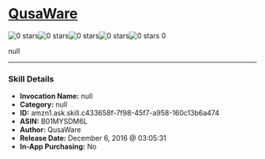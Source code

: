 # [QusaWare](http://alexa.amazon.com/#skills/amzn1.ask.skill.c433658f-7f98-45f7-a958-160c13b6a474)
![0 stars](../../images/ic_star_border_black_18dp_1x.png)![0 stars](../../images/ic_star_border_black_18dp_1x.png)![0 stars](../../images/ic_star_border_black_18dp_1x.png)![0 stars](../../images/ic_star_border_black_18dp_1x.png)![0 stars](../../images/ic_star_border_black_18dp_1x.png) 0

null

***

### Skill Details

* **Invocation Name:** null
* **Category:** null
* **ID:** amzn1.ask.skill.c433658f-7f98-45f7-a958-160c13b6a474
* **ASIN:** B01MYSDM6L
* **Author:** QusaWare
* **Release Date:** December 6, 2016 @ 03:05:31
* **In-App Purchasing:** No
